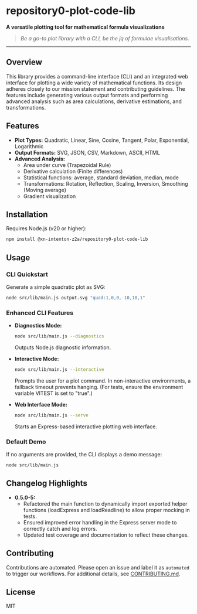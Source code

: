 # repository0-plot-code-lib

**A versatile plotting tool for mathematical formula visualizations**

> _Be a go-to plot library with a CLI, be the jq of formulae visualisations._

---

## Overview

This library provides a command-line interface (CLI) and an integrated web interface for plotting a wide variety of mathematical functions. Its design adheres closely to our mission statement and contributing guidelines. The features include generating various output formats and performing advanced analysis such as area calculations, derivative estimations, and transformations.

## Features

- **Plot Types:** Quadratic, Linear, Sine, Cosine, Tangent, Polar, Exponential, Logarithmic
- **Output Formats:** SVG, JSON, CSV, Markdown, ASCII, HTML
- **Advanced Analysis:**
  - Area under curve (Trapezoidal Rule)
  - Derivative calculation (Finite differences)
  - Statistical functions: average, standard deviation, median, mode
  - Transformations: Rotation, Reflection, Scaling, Inversion, Smoothing (Moving average)
  - Gradient visualization

## Installation

Requires Node.js (v20 or higher):

```bash
npm install @xn-intenton-z2a/repository0-plot-code-lib
```

## Usage

### CLI Quickstart

Generate a simple quadratic plot as SVG:

```bash
node src/lib/main.js output.svg "quad:1,0,0,-10,10,1"
```

### Enhanced CLI Features

- **Diagnostics Mode:**

  ```bash
  node src/lib/main.js --diagnostics
  ```
  Outputs Node.js diagnostic information.

- **Interactive Mode:**

  ```bash
  node src/lib/main.js --interactive
  ```
  Prompts the user for a plot command. In non-interactive environments, a fallback timeout prevents hanging. (For tests, ensure the environment variable VITEST is set to "true".)

- **Web Interface Mode:**

  ```bash
  node src/lib/main.js --serve
  ```
  Starts an Express-based interactive plotting web interface.

### Default Demo

If no arguments are provided, the CLI displays a demo message:

```bash
node src/lib/main.js
```

## Changelog Highlights

- **0.5.0-5:**
  - Refactored the main function to dynamically import exported helper functions (loadExpress and loadReadline) to allow proper mocking in tests.
  - Ensured improved error handling in the Express server mode to correctly catch and log errors.
  - Updated test coverage and documentation to reflect these changes.

## Contributing

Contributions are automated. Please open an issue and label it as `automated` to trigger our workflows. For additional details, see [CONTRIBUTING.md](CONTRIBUTING.md).

## License

MIT
